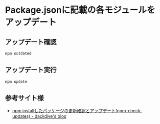 # Package.jsonに記載の各モジュールをアップデート

## アップデート確認

```sh
npm outdated
```

## アップデート実行

```sh
npm update
```

## 参考サイト様

* [npm installしたパッケージの更新確認とアップデート\(npm\-check\-updates\) \- dackdive's blog](https://dackdive.hateblo.jp/entry/2016/10/10/095800)